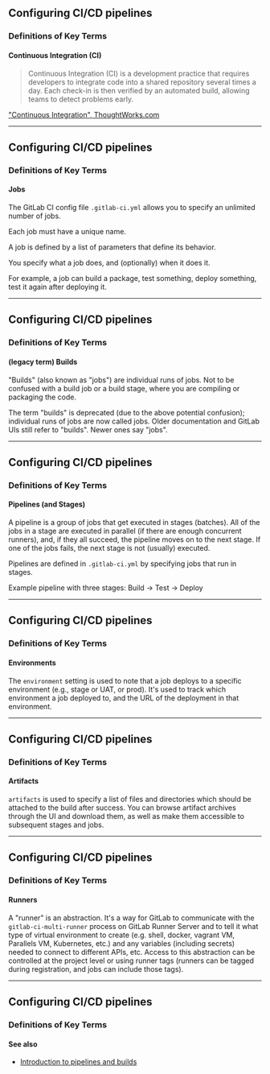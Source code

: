 ## Configuring CI/CD pipelines
### Definitions of Key Terms
#### Continuous Integration (CI)

> Continuous Integration (CI) is a development practice that requires
> developers to integrate code into a shared repository several times
> a day. Each check-in is then verified by an automated build, allowing
> teams to detect problems early.

["Continuous Integration", ThoughtWorks.com](https://www.thoughtworks.com/continuous-integration)

---
## Configuring CI/CD pipelines
### Definitions of Key Terms
#### Jobs

The GitLab CI config file `.gitlab-ci.yml` allows you to specify an
unlimited number of jobs.

Each job must have a unique name.

A job is defined by a list of parameters that define its behavior.

You specify what a job does, and (optionally) when it does it.

For example, a job can build a package, test something, deploy something,
test it again after deploying it.

---
## Configuring CI/CD pipelines
### Definitions of Key Terms
#### (legacy term) Builds

"Builds" (also known as "jobs") are individual runs of jobs.
Not to be confused with a build job or a build stage, where
you are compiling or packaging the code.

The term "builds" is deprecated (due to the above potential
confusion); individual runs of jobs are now called jobs.
Older documentation and GitLab UIs still refer to "builds".
Newer ones say "jobs".

---
## Configuring CI/CD pipelines
### Definitions of Key Terms
#### Pipelines (and Stages)

A pipeline is a group of jobs that get executed in stages (batches).
All of the jobs in a stage are executed in parallel (if there are enough concurrent runners), and, if they all succeed, the pipeline moves on to the next stage.
If one of the jobs fails, the next stage is not (usually) executed.

Pipelines are defined in `.gitlab-ci.yml` by specifying jobs that run in stages.

Example pipeline with three stages:  Build -> Test -> Deploy

---
## Configuring CI/CD pipelines
### Definitions of Key Terms
#### Environments

The `environment` setting is used to note that a job deploys to a specific environment (e.g., stage or UAT, or prod).
It's used to track which environment a job deployed to, and the URL of the deployment in that environment.

---
## Configuring CI/CD pipelines
### Definitions of Key Terms
#### Artifacts

`artifacts` is used to specify a list of files and directories which should be attached to the build after success. You can browse artifact archives through the UI and download them, as well as make them accessible to subsequent stages and jobs.

---
## Configuring CI/CD pipelines
### Definitions of Key Terms
#### Runners

A "runner" is an abstraction.
It's a way for GitLab to communicate with the `gitlab-ci-multi-runner` process on GitLab Runner Server and to tell it what type of virtual environment to create (e.g. shell, docker, vagrant VM, Parallels VM, Kubernetes, etc.) and any variables (including secrets) needed to connect to different APIs, etc.
Access to this abstraction can be controlled at the project level or using runner tags (runners can be tagged during registration, and jobs can include those tags).

---
## Configuring CI/CD pipelines
### Definitions of Key Terms
#### See also

- [Introduction to pipelines and builds](https://docs.gitlab.com/ce/ci/pipelines.html)

